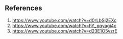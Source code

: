 ## References

1. https://www.youtube.com/watch?v=d0rLbSj2EXc
2. https://www.youtube.com/watch?v=hY_pqyagi4c
3. https://www.youtube.com/watch?v=d23E1O5vzrE